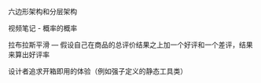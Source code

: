 六边形架构和分层架构



视频笔记 - 概率的概率

拉布拉斯平滑 — 假设自己在商品的总评价结果之上加一个好评和一个差评，结果来算出好评率





设计者追求开箱即用的体验（例如强子定义的静态工具类）

